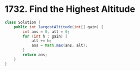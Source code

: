 # 1732. Find the Highest Altitude

```Java
class Solution {
    public int largestAltitude(int[] gain) {
        int ans = 0, alt = 0;
        for (int h : gain) {
            alt += h;
            ans = Math.max(ans, alt);
        }
        return ans;
    }
}
```